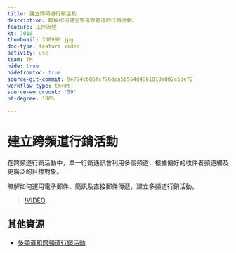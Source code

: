 ```yaml
---
title: 建立跨頻道行銷活動
description: 瞭解如何建立管道對管道的行銷活動。
feature: 工作流程
kt: 7018
thumbnail: 330990.jpg
doc-type: feature video
activity: use
team: TM
hide: true
hidefromtoc: true
source-git-commit: 9e794c686fc776dca5b554d4861810a802c5be72
workflow-type: tm+mt
source-wordcount: '59'
ht-degree: 100%

---
```


# 建立跨頻道行銷活動

在跨頻道行銷活動中，單一行銷通訊會利用多個頻道，根據偏好的收件者頻道觸及更廣泛的目標對象。

瞭解如何運用電子郵件、簡訊及直接郵件傳遞，建立多頻道行銷活動。

>[!VIDEO](https://video.tv.adobe.com/v/330990?quality=12)

## 其他資源

* [多頻道和跨頻道行銷活動](/help/orchestrate-campaigns/introduction-to-cross-and-multi-channel-campaigns.md)
